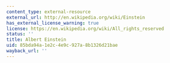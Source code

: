 ```yaml
---
content_type: external-resource
external_url: http://en.wikipedia.org/wiki/Einstein
has_external_license_warning: true
license: https://en.wikipedia.org/wiki/All_rights_reserved
status: ''
title: Albert Einstein
uid: 85bda94a-1e2c-4e9c-927a-8b1326d21bae
wayback_url: ''
---
```

